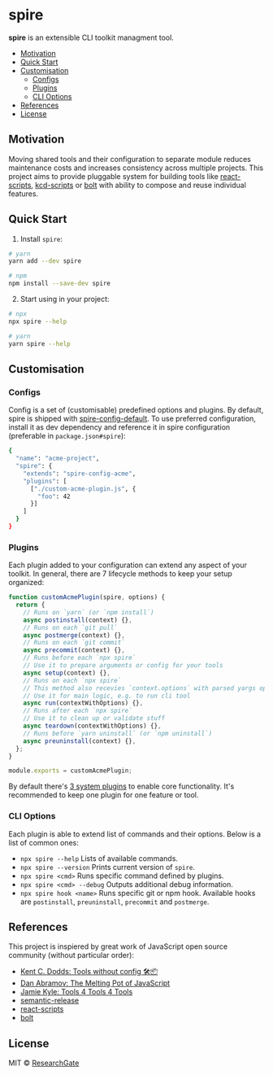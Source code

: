 # spire

**spire** is an extensible CLI toolkit managment tool.

<!-- START doctoc generated TOC please keep comment here to allow auto update -->
<!-- DON'T EDIT THIS SECTION, INSTEAD RE-RUN doctoc TO UPDATE -->

- [Motivation](#motivation)
- [Quick Start](#quick-start)
- [Customisation](#customisation)
  - [Configs](#configs)
  - [Plugins](#plugins)
  - [CLI Options](#cli-options)
- [References](#references)
- [License](#license)

<!-- END doctoc generated TOC please keep comment here to allow auto update -->

## Motivation

Moving shared tools and their configuration to separate module reduces
maintenance costs and increases consistency across multiple projects. This
project aims to provide pluggable system for building tools like
[react-scripts](https://github.com/facebook/create-react-app/tree/master/packages/react-scripts),
[kcd-scripts](https://github.com/kentcdodds/kcd-scripts) or
[bolt](https://github.com/boltpkg/bolt) with ability to compose and reuse
individual features.

## Quick Start

1. Install `spire`:

```sh
# yarn
yarn add --dev spire

# npm
npm install --save-dev spire
```

2. Start using in your project:

```sh
# npx
npx spire --help

# yarn
yarn spire --help
```

## Customisation

### Configs

Config is a set of (customisable) predefined options and plugins. By default,
spire is shipped with [spire-config-default](../spire-config-default/readme.md).
To use preferred configuration, install it as dev dependency and reference it in
spire configuration (preferable in `package.json#spire`):

```sh
{
  "name": "acme-project",
  "spire": {
    "extends": "spire-config-acme",
    "plugins": [
      ["./custom-acme-plugin.js", {
        "foo": 42
      }]
    ]
  }
}
```

### Plugins

Each plugin added to your configuration can extend any aspect of your toolkit.
In general, there are 7 lifecycle methods to keep your setup organized:

```js
function customAcmePlugin(spire, options) {
  return {
    // Runs on `yarn` (or `npm install`)
    async postinstall(context) {},
    // Runs on each `git pull`
    async postmerge(context) {},
    // Runs on each `git commit`
    async precommit(context) {},
    // Runs before each `npx spire`
    // Use it to prepare arguments or config for your tools
    async setup(context) {},
    // Runs on each `npx spire`
    // This method also recevies `context.options` with parsed yargs options
    // Use it for main logic, e.g. to run cli tool
    async run(contextWithOptions) {},
    // Runs after each `npx spire`
    // Use it to clean up or validate stuff
    async teardown(contextWithOptions) {},
    // Runs before `yarn uninstall` (or `npm uninstall`)
    async preuninstall(context) {},
  };
}

module.exports = customAcmePlugin;
```

By default there's [3 system plugins](./lib/plugins/) to enable core
functionality. It's recommended to keep one plugin for one feature or tool.

### CLI Options

Each plugin is able to extend list of commands and their options. Below is a
list of common ones:

- `npx spire --help` Lists of available commands.
- `npx spire --version` Prints current version of `spire`.
- `npx spire <cmd>` Runs specific command defined by plugins.
- `npx spire <cmd> --debug` Outputs additional debug information.
- `npx spire hook <name>` Runs specific git or npm hook. Available hooks are
  `postinstall`, `preuninstall`, `precommit` and `postmerge`.

## References

This project is inspiered by great work of JavaScript open source community
(without particular order):

- [Kent C. Dodds: Tools without config 🛠📦](https://blog.kentcdodds.com/automation-without-config-412ab5e47229)
- [Dan Abramov: The Melting Pot of JavaScript](https://www.youtube.com/watch?v=nl30vWYKs9A)
- [Jamie Kyle: Tools 4 Tools 4 Tools](https://www.youtube.com/watch?v=itI5xGyvtho)
- [semantic-release](https://github.com/semantic-release/semantic-release)
- [react-scripts](https://github.com/facebook/create-react-app/tree/next/packages/react-scripts)
- [bolt](https://github.com/boltpkg/bolt)

## License

MIT &copy; [ResearchGate](https://github.com/researchgate)
